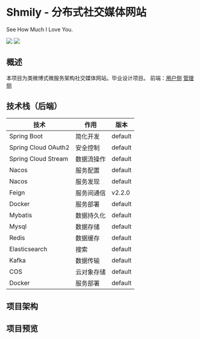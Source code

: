 # Shmily - 分布式社交媒体网站 
See How Much I Love You.

[![](https://img.shields.io/badge/version-0.0.1-blue)](#)
[![](https://img.shields.io/badge/build-passing-brightgreen)](#)
## 概述
本项目为类微博式微服务架构社交媒体网站。毕业设计项目。
前端：[用户侧](https://github.com/eisuto/Shmily-view)
[管理侧](https://github.com/eisuto/Shmily-admin)
## 技术栈（后端）
| 技术  | 作用 | 版本 |
| ------------- | ------------- | ---- |
| Spring Boot  | 简化开发 | default |
| Spring Cloud OAuth2 | 安全控制  | default |
| Spring Cloud Stream | 数据流操作 | default |
| Nacos| 服务配置 | default |
| Nacos  | 服务发现  | default |
| Feign  | 服务间通信  | v2.2.0 |
| Docker  | 服务部署  | default |
| Mybatis  | 数据持久化  | default |
| Mysql  | 数据存储  | default |
| Redis  | 数据缓存  | default |
| Elasticsearch  | 搜索  | default |
| Kafka  | 数据传输  | default |
| COS  | 云对象存储  | default |
| Docker  | 服务部署  | default |



## 项目架构

## 项目预览




